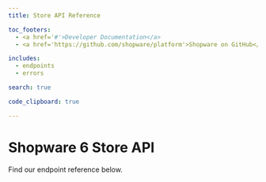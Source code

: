 ```yaml
---
title: Store API Reference

toc_footers:
  - <a href='#'>Developer Documentation</a>
  - <a href='https://github.com/shopware/platform'>Shopware on GitHub</a>

includes:
  - endpoints
  - errors

search: true

code_clipboard: true

---
```


# Shopware 6 Store API

Find our endpoint reference below.